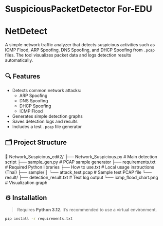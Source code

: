 # SuspiciousPacketDetector For-EDU
# NetDetect

A simple network traffic analyzer that detects suspicious activities such as ICMP Flood, ARP Spoofing, DNS Spoofing, and DHCP Spoofing from `.pcap` files. The tool visualizes packet data and logs detection results automatically.

## 🔍 Features

- Detects common network attacks:
  - ARP Spoofing
  - DNS Spoofing
  - DHCP Spoofing
  - ICMP Flood
- Generates simple detection graphs
- Saves detection logs and results
- Includes a test `.pcap` file generator

## 🗂️ Project Structure
📁 Network_Suspicious_edit2/
├── Network_Suspicious.py # Main detection script
├── sample_gen.py # PCAP sample generator
├── requirements.txt # Required Python libraries
├── How to use.txt # Local usage instructions (Thai)
├── sample/
│ └── attack_test.pcap # Sample test PCAP file
└── result/
├── detection_result.txt # Text log output
└── icmp_flood_chart.png # Visualization graph

## ⚙️ Installation

> Requires **Python 3.12**. It’s recommended to use a virtual environment.

```bash
pip install -r requirements.txt
